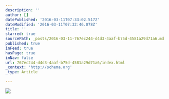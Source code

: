 ```yaml
---
description: ''
author: []
datePublished: '2016-03-11T07:33:02.517Z'
dateModified: '2016-03-11T07:32:46.078Z'
title: ''
starred: true
sourcePath: _posts/2016-03-11-767ec244-d4d3-4aaf-b75d-4581a29d71a6.md
published: true
inFeed: true
hasPage: true
inNav: false
url: 767ec244-d4d3-4aaf-b75d-4581a29d71a6/index.html
_context: 'http://schema.org'
_type: Article

---
```

![](https://the-grid-user-content.s3-us-west-2.amazonaws.com/dc930281-fe0b-49d6-b08e-40b6fccd52ce.png)